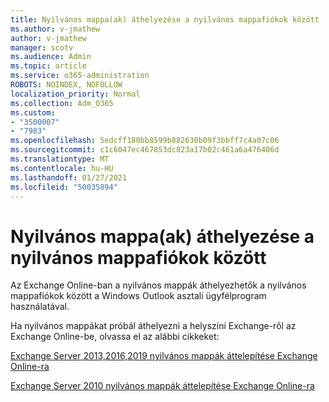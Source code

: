 ```yaml
---
title: Nyilvános mappa(ak) áthelyezése a nyilvános mappafiókok között
ms.author: v-jmathew
author: v-jmathew
manager: scotv
ms.audience: Admin
ms.topic: article
ms.service: o365-administration
ROBOTS: NOINDEX, NOFOLLOW
localization_priority: Normal
ms.collection: Adm_O365
ms.custom:
- "3500007"
- "7983"
ms.openlocfilehash: 5edcff180bb8599b882630b09f3bbff7c4a07c06
ms.sourcegitcommit: c1c6047ec467853dc823a17b02c461a6a476406d
ms.translationtype: MT
ms.contentlocale: hu-HU
ms.lasthandoff: 01/27/2021
ms.locfileid: "50035894"
---
```

# <a name="move-public-folders-between-public-folder-mailboxes"></a>Nyilvános mappa(ak) áthelyezése a nyilvános mappafiókok között

Az Exchange Online-ban a nyilvános mappák áthelyezhetők a nyilvános mappafiókok között a Windows Outlook asztali ügyfélprogram használatával.

Ha nyilvános mappákat próbál áthelyezni a helyszíni Exchange-ről az Exchange Online-be, olvassa el az alábbi cikkeket:

[Exchange Server 2013,2016,2019 nyilvános mappák áttelepítése Exchange Online-ra](https://aka.ms/ModernPFToEXO)

[Exchange Server 2010 nyilvános mappák áttelepítése Exchange Online-ra](https://aka.ms/LegacyPFToEXO)
